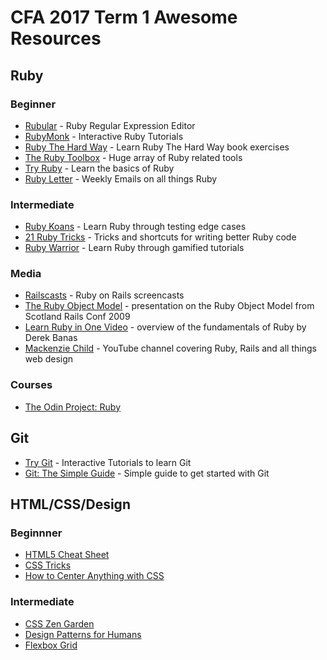 


# CFA 2017 Term 1 Awesome Resources

## Ruby

### Beginner
* [Rubular](http://rubular.com) - Ruby Regular Expression Editor
* [RubyMonk](https://rubymonk.com/) - Interactive Ruby Tutorials
* [Ruby The Hard Way](https://learncodethehardway.org/ruby/) - Learn Ruby The Hard Way book exercises
* [The Ruby Toolbox](https://www.ruby-toolbox.com/) - Huge array of Ruby related tools
* [Try Ruby](http://tryruby.org/levels/1/challenges/0) - Learn the basics of Ruby
* [Ruby Letter](http://www.rubyletter.com/) - Weekly Emails on all things Ruby


### Intermediate
* [Ruby Koans](http://rubykoans.com/) - Learn Ruby through testing edge cases
* [21 Ruby Tricks](http://www.rubyinside.com/21-ruby-tricks-902.html) - Tricks and shortcuts for writing better Ruby code
* [Ruby Warrior](https://www.bloc.io/ruby-warrior/#/) - Learn Ruby through gamified tutorials

### Media
* [Railscasts](http://railscasts.com/) - Ruby on Rails screencasts
* [The Ruby Object Model](https://www.youtube.com/watch?v=X2sgQ38UDVY&feature=youtu.be) - presentation on the Ruby Object Model from Scotland Rails Conf 2009
* [Learn Ruby in One Video](https://www.youtube.com/watch?v=Dji9ALCgfpM) - overview of the fundamentals of Ruby by Derek Banas
* [Mackenzie Child](https://www.youtube.com/user/mackenziechild/featured) - YouTube channel covering Ruby, Rails and all things web design

### Courses
* [The Odin Project: Ruby](http://www.theodinproject.com/courses/ruby-programming)

## Git
* [Try Git](https://try.github.io/levels/1/challenges/1) - Interactive Tutorials to learn Git
* [Git: The Simple Guide](http://rogerdudler.github.io/git-guide/) - Simple guide to get started with Git

## HTML/CSS/Design

### Beginnner
* [HTML5 Cheat Sheet](http://www.hostingreviewbox.com/html5-cheat-sheet/)
* [CSS Tricks](https://css-tricks.com/)
* [How to Center Anything with CSS](https://codemyviews.com/blog/how-to-center-anything-with-css)

### Intermediate
* [CSS Zen Garden](http://www.csszengarden.com/)
* [Design Patterns for Humans](https://github.com/kamranahmedse/design-patterns-for-humans)
* [Flexbox Grid](http://flexboxgrid.com/a)
